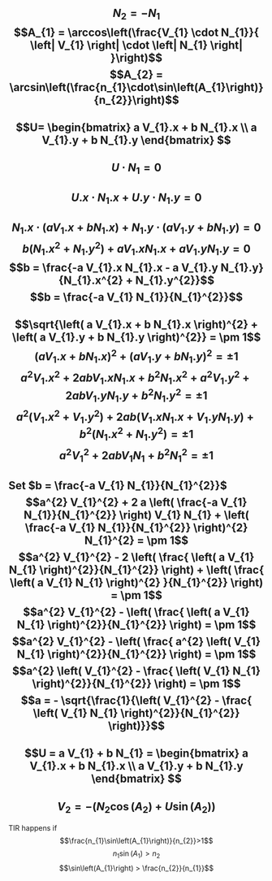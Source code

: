 $$N_{2} = -N_{1}$$
$$A_{1} = \arccos\left(\frac{V_{1} \cdot N_{1}}{ \left| V_{1} \right| \cdot \left| N_{1} \right| }\right)$$
$$A_{2} = \arcsin\left(\frac{n_{1}\cdot\sin\left(A_{1}\right)}{n_{2}}\right)$$
---
$$U=
\begin{bmatrix}
    a V_{1}.x + b N_{1}.x \\
    a V_{1}.y + b N_{1}.y
\end{bmatrix}
$$
---
$$U \cdot N_{1} = 0$$
---
$$U.x \cdot N_{1}.x + U.y \cdot N_{1}.y=0$$
---
$$N_{1}.x\cdot\left(aV_{1}.x+bN_{1}.x\right)+N_{1}.y\cdot\left(aV_{1}.y+bN_{1}.y\right)=0$$
$$b \left( N_{1}.x^{2} + N_{1}.y^{2} \right) + aV_{1}.x N_{1}.x + aV_{1}.y N_{1}.y=0$$
$$b = \frac{-a V_{1}.x N_{1}.x - a V_{1}.y N_{1}.y}{N_{1}.x^{2} + N_{1}.y^{2}}$$
$$b = \frac{-a V_{1} N_{1}}{N_{1}^{2}}$$
---
$$\sqrt{\left( a V_{1}.x + b N_{1}.x \right)^{2} + \left( a V_{1}.y + b N_{1}.y \right)^{2}} = \pm 1$$
$$\left( a V_{1}.x + b N_{1}.x \right)^{2} + \left( a V_{1}.y + b N_{1}.y \right)^{2} = \pm 1$$
$$a^{2} V_{1}.x^{2} + 2 a b V_{1}.x N_{1}.x + b^{2} N_{1}.x^{2} + a^{2} V_{1}.y^{2} + 2 a b V_{1}.y N_{1}.y + b^{2} N_{1}.y^{2} = \pm 1$$
$$a^{2} \left( V_{1}.x^{2} + V_{1}.y^{2} \right) + 2 a b \left( V_{1}.x N_{1}.x + V_{1}.y N_{1}.y \right) + b^{2} \left( N_{1}.x^{2} + N_{1}.y^{2} \right) = \pm 1$$
$$a^{2} V_{1}^{2} + 2 a b V_{1} N_{1} + b^{2} N_{1}^{2} = \pm 1$$
---
Set $b = \frac{-a V_{1} N_{1}}{N_{1}^{2}}$
$$a^{2} V_{1}^{2} + 2 a \left( \frac{-a V_{1} N_{1}}{N_{1}^{2}} \right) V_{1} N_{1} + \left( \frac{-a V_{1} N_{1}}{N_{1}^{2}} \right)^{2} N_{1}^{2} = \pm 1$$
$$a^{2} V_{1}^{2} - 2 \left( \frac{ \left( a V_{1} N_{1} \right)^{2}}{N_{1}^{2}} \right) + \left( \frac{ \left( a V_{1} N_{1} \right)^{2} }{N_{1}^{2}} \right) = \pm 1$$
$$a^{2} V_{1}^{2} - \left( \frac{ \left( a V_{1} N_{1} \right)^{2}}{N_{1}^{2}} \right) = \pm 1$$
$$a^{2} V_{1}^{2} - \left( \frac{ a^{2} \left( V_{1} N_{1} \right)^{2}}{N_{1}^{2}} \right) = \pm 1$$
$$a^{2} \left( V_{1}^{2} - \frac{ \left( V_{1} N_{1} \right)^{2}}{N_{1}^{2}} \right) = \pm 1$$
$$a = - \sqrt{\frac{1}{\left( V_{1}^{2} - \frac{ \left( V_{1} N_{1} \right)^{2}}{N_{1}^{2}} \right)}}$$
---
$$U = a V_{1} + b N_{1} = 
\begin{bmatrix}
    a V_{1}.x + b N_{1}.x \\
    a V_{1}.y + b N_{1}.y
\end{bmatrix}
$$
---
$$V_{2}= -\left( N_{2}\cos\left(A_{2}\right) + U\sin\left(A_{2} \right) \right)$$
---
TIR happens if
$$\frac{n_{1}\sin\left(A_{1}\right)}{n_{2}}>1$$
$$n_{1}\sin\left(A_{1}\right) > n_{2}$$
$$\sin\left(A_{1}\right) > \frac{n_{2}}{n_{1}}$$
